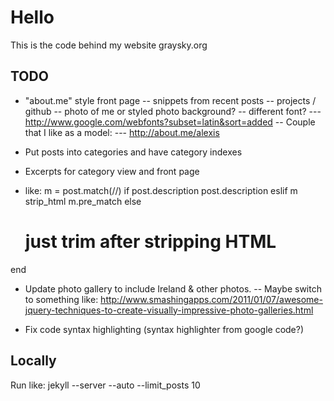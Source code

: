 # Hello

This is the code behind my website graysky.org

## TODO

- "about.me" style front page
-- snippets from recent posts
-- projects / github
-- photo of me or styled photo background?
-- different font?
--- http://www.google.com/webfonts?subset=latin&sort=added
-- Couple that I like as a model:
--- http://about.me/alexis

- Put posts into categories and have category indexes
- Excerpts for category view and front page
- like:
m = post.match(/<!--SNIPPET-->/)
if post.description
	post.description
eslif m
  strip_html m.pre_match
else
  # just trim after stripping HTML
end

- Update photo gallery to include Ireland & other photos.
-- Maybe switch to something like: http://www.smashingapps.com/2011/01/07/awesome-jquery-techniques-to-create-visually-impressive-photo-galleries.html

- Fix code syntax highlighting (syntax highlighter from google code?)

## Locally

Run like: jekyll --server --auto --limit_posts 10
